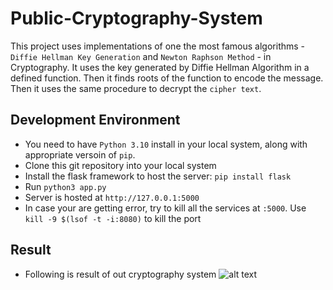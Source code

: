 # Public-Cryptography-System

This project uses implementations of one the most famous algorithms - `Diffie Hellman Key Generation` and `Newton Raphson Method` - in Cryptography. It uses the key generated by Diffie Hellman Algorithm in a defined function. Then it finds roots of the function to encode the message. Then it uses the same procedure to decrypt the `cipher text`.

## Development Environment

- You need to have `Python 3.10` install in your local system, along with appropriate versoin of `pip`.
- Clone this git repository into your local system
- Install the flask framework to host the server:
`pip install flask`
- Run `python3 app.py`
- Server is hosted at `http://127.0.0.1:5000`
- In case your are getting error, try to kill all the services at `:5000`. Use `kill -9 $(lsof -t -i:8080)` to kill the port

## Result
- Following is result of out cryptography system
![alt text](https://github.com/SiddheshKanawade/Public-Cryptography-System/blob/master/image.jpg?raw=true)

